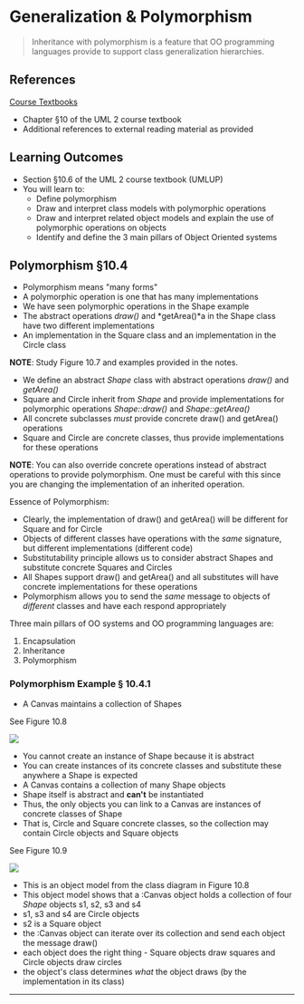 # Generalization & Polymorphism #

> Inheritance with polymorphism is a feature that OO programming languages provide to support class generalization hierarchies.
> 

## References ##

[Course Textbooks](textbooks.md)

- Chapter &sect;10 of the UML 2 course textbook
- Additional references to external reading material as provided

## Learning Outcomes ##

- Section &sect;10.6 of the UML 2 course textbook (UMLUP)
- You will learn to:
	* Define polymorphism
	* Draw and interpret class models with polymorphic operations
	* Draw and interpret related object models and explain the use of polymorphic operations on objects
	* Identify and define the 3 main pillars of Object Oriented systems

## Polymorphism &sect;10.4 ##

- Polymorphism means "many forms"
- A polymorphic operation is one that has many implementations
- We have seen polymorphic operations in the Shape example
- The abstract operations *draw()* and *getArea()*a in the Shape class have two different implementations
- An implementation in the Square class and an implementation in the Circle class

**NOTE**: Study Figure 10.7 and examples provided in the notes.

- We define an abstract *Shape* class with abstract operations *draw()* and *getArea()*
- Square and Circle inherit from *Shape* and provide implementations for polymorphic operations *Shape::draw()* and *Shape::getArea()*
- All concrete subclasses *must* provide concrete draw() and getArea() operations
- Square and Circle are concrete classes, thus provide implementations for these operations

**NOTE**: You can also override concrete operations instead of abstract operations to provide polymorphism. One must be careful with this since you are changing the implementation of an inherited operation.

Essence of Polymorphism: 

- Clearly, the implementation of draw() and getArea() will be different for Square and for Circle
- Objects of different classes have operations with the *same* signature, but different implementations (different code)
- Substitutability principle allows us to consider abstract Shapes and substitute concrete Squares and Circles
- All Shapes support draw() and getArea() and all substitutes will have concrete implementations for these operations
- Polymorphism allows you to send the *same* message to objects of *different* classes and have each respond appropriately

Three main pillars of OO systems and OO programming languages are:

1. Encapsulation
2. Inheritance
3. Polymorphism

### Polymorphism Example &sect; 10.4.1 ###

- A Canvas maintains a collection of Shapes

See Figure 10.8

![][cls-shape-canvas]

- You cannot create an instance of Shape because it is abstract
- You can create instances of its concrete classes and substitute these anywhere a Shape is expected
- A Canvas contains a collection of many Shape objects
- Shape itself is abstract and **can't** be instantiated
- Thus, the only objects you can link to a Canvas are instances of concrete classes of Shape
- That is, Circle and Square concrete classes, so the collection may contain Circle objects and Square objects

See Figure 10.9

![][obj-canvas-shapes]

- This is an object model from the class diagram in Figure 10.8
- This object model shows that a :Canvas object holds a collection of four *Shape* objects s1, s2, s3 and s4
- s1, s3 and s4 are Circle objects
- s2 is a Square object
- the :Canvas object can iterate over its collection and send each object the message draw()
- each object does the right thing - Square objects draw squares and Circle objects draw circles
- the object's class determines *what* the object draws (by the implementation in its class)

---

[cls-shape-canvas]: https://dl.dropboxusercontent.com/u/698657/oosa-wiki/uploads/images/class-shape-canvas.png

[obj-canvas-shapes]: https://dl.dropboxusercontent.com/u/698657/oosa-wiki/uploads/images/obj-canvas-shape.png
